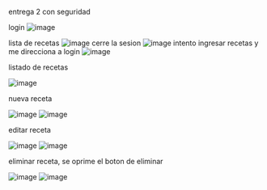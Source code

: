 entrega 2 con  seguridad 

login
![image](https://github.com/user-attachments/assets/85efbeb9-3462-43d5-82a0-7285b52eb0eb)

lista de recetas
![image](https://github.com/user-attachments/assets/b23da8da-d582-4e58-8bed-5433021007e2)
cerre la sesion 
![image](https://github.com/user-attachments/assets/c4e9b0d8-0a81-4804-8f82-44951747312c)
intento ingresar recetas y me direcciona a login
![image](https://github.com/user-attachments/assets/32cf60b2-980d-4bfd-b6df-99bb4e1159a6)



listado de recetas

![image](https://github.com/user-attachments/assets/c6cf2229-de98-4e23-92bb-03ff33127574)

nueva receta

![image](https://github.com/user-attachments/assets/67abc8b1-2bf7-4538-bf51-b5e7608e924a)
![image](https://github.com/user-attachments/assets/08dcfaf1-80d3-4a30-a543-7a60ca6364fa)

editar receta

![image](https://github.com/user-attachments/assets/102c0243-236c-4603-960d-d4e952441817)
![image](https://github.com/user-attachments/assets/5b9fefff-9726-455c-a028-da935f1abb42)

eliminar receta, se oprime el boton de eliminar

![image](https://github.com/user-attachments/assets/65a6b542-9130-4ec7-ba09-9d8c84ca07ef)
![image](https://github.com/user-attachments/assets/776bec7f-2d4f-4795-b8e5-e57e84528ca9)

